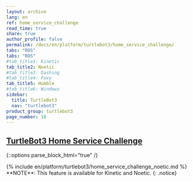 ```yaml
---
layout: archive
lang: en
ref: home_service_challenge
read_time: true
share: true
author_profile: false
permalink: /docs/en/platform/turtlebot3/home_service_challenge/
tabs: "ROS"
tabs: "ROS"
#tab_title1: Kinetic
tab_title2: Noetic
#tab_title3: Dashing
#tab_title4: Foxy
tab_title5: Humble
#tab_title6: Windows
sidebar:
  title: TurtleBot3
  nav: "turtlebot3"
product_group: turtlebot3
page_number: 18
---
```


<style>body {counter-reset: h1 7 !important;}</style>
<div style="counter-reset: h2 9"></div>

<!--[dummy Header 1]>
  <h1 id="dummy">Manipulation</h1>
  <h2 id="dummy">Home Service Challenge</h2>
  <p class="dummy_content">Home Service Challenge Package</p>
<![end dummy Header 1]-->

## [TurtleBot3 Home Service Challenge](#turtlebot3-home-service-challenge)

{::options parse_block_html="true" /}

<!-- <section data-id="{{ page.tab_title1 }}" class="tab_contents">
{% include en/platform/turtlebot3/home_service_challenge_kinetic.md %}
</section> -->

<section data-id="{{ page.tab_title2 }}" class="tab_contents">
{% include en/platform/turtlebot3/home_service_challenge_noetic.md %}
</section>

<!-- <section data-id="{{ page.tab_title3 }}" class="tab_contents">
**NOTE**: This feature is available for Kinetic and Noetic. 
{: .notice}
</section> -->

<!-- <section data-id="{{ page.tab_title4 }}" class="tab_contents">
**NOTE**: This feature is available for Kinetic and Noetic. 
{: .notice}
</section> -->

<!-- <section data-id="{{ page.tab_title5 }}" class="tab_contents">
**NOTE**: This feature is available for Kinetic and Noetic. 
{: .notice}
</section> -->

<section data-id="{{ page.tab_title5 }}" class="tab_contents">
**NOTE**: This feature is available for Kinetic and Noetic. 
{: .notice}
</section>
